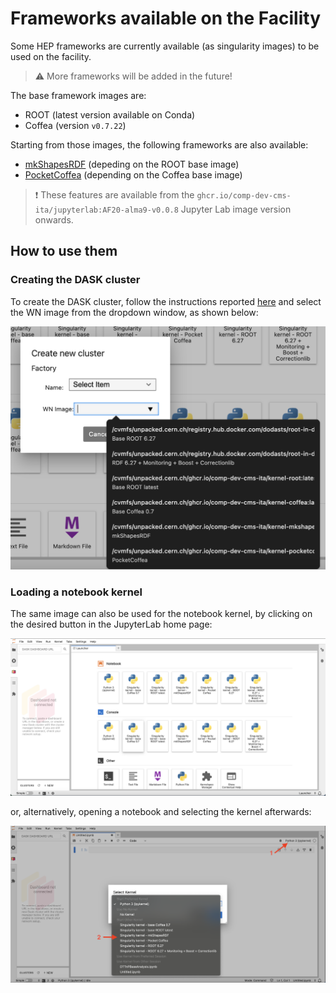 # Frameworks available on the Facility

Some HEP frameworks are currently available (as singularity images) to be used on the facility. 

> :warning: More frameworks will be added in the future!

The base framework images are:
- ROOT (latest version available on Conda)
- Coffea (version `v0.7.22`)

Starting from those images, the following frameworks are also available:
- [mkShapesRDF](https://gitlab.cern.ch/cms-analysis/general/mkShapesRDF) (depeding on the ROOT base image)
- [PocketCoffea](https://gitlab.cern.ch/cms-analysis/general/PocketCoffea) (depending on the Coffea base image)

> :exclamation: These features are available from the `ghcr.io/comp-dev-cms-ita/jupyterlab:AF20-alma9-v0.0.8` Jupyter Lab image version onwards.
## How to use them

### Creating the DASK cluster
To create the DASK cluster, follow the instructions reported [here](https://infn-cms-analysisfacility.readthedocs.io/en/latest/tutorials/dask/dask_init/) and select the WN image from the dropdown window, as shown below:

![dask frameworks](./imgs/dask_cluster_frameworks.png)

### Loading a notebook kernel
The same image can also be used for the notebook kernel, by clicking on the desired button in the JupyterLab home page:

![kernel image](./imgs/kernel_custom_frameworks.png)

or, alternatively, opening a notebook and selecting the kernel afterwards:

![kernel image2](./imgs/kernel_custom_frameworks2.png)
